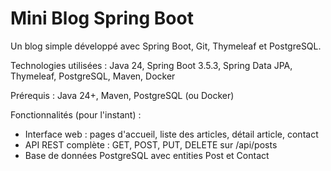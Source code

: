 # Mini Blog Spring Boot

Un blog simple développé avec Spring Boot, Git, Thymeleaf et PostgreSQL.

Technologies utilisées : Java 24, Spring Boot 3.5.3, Spring Data JPA, Thymeleaf, PostgreSQL, Maven, Docker

Prérequis : Java 24+, Maven, PostgreSQL (ou Docker)


Fonctionnalités (pour l'instant) :
- Interface web : pages d'accueil, liste des articles, détail article, contact
- API REST complète : GET, POST, PUT, DELETE sur /api/posts
- Base de données PostgreSQL avec entities Post et Contact
